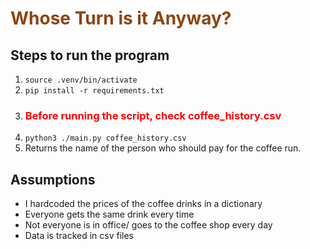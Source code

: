 <h1 style="color: saddlebrown">Whose Turn is it Anyway?</h1>

<h2>Steps to run the program</h2>
<ol>
    <li><code>source .venv/bin/activate </code></li>
    <li><code>pip install -r requirements.txt</code></li>
    <li><h3 style="color: red">Before running the script, check coffee_history.csv</h3></li>
    <li><code>python3 ./main.py coffee_history.csv</code></li>
    <li>Returns the name of the person who should pay for the coffee run.</li>
</ol>


<h2>Assumptions</h2>
<ul>
    <li>I hardcoded the prices of the coffee drinks in a dictionary</li>
    <li>Everyone gets the same drink every time</li>
    <li>Not everyone is in office/ goes to the coffee shop every day</li>
    <li>Data is tracked in csv files</li>
</ul>